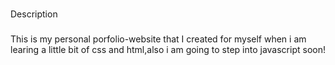 ###

Description

###


This is my personal porfolio-website that I created for myself when i am learing a little bit of 
css and html,also i am going to step into javascript soon!